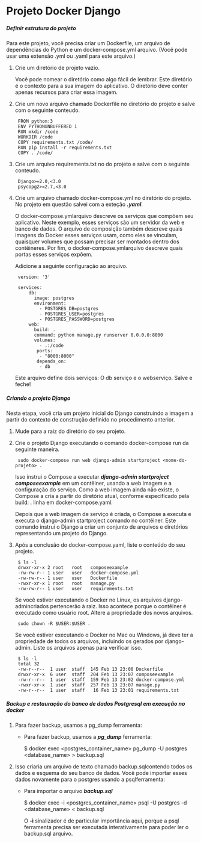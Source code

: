# Projeto Docker Django

##### Definir estrutura do projeto

Para este projeto, você precisa criar um Dockerfile, um arquivo de dependências do Python e um docker-compose.yml arquivo. (Você pode usar uma extensão .yml ou .yaml para este arquivo.)

1. Crie um diretório de projeto vazio.

    Você pode nomear o diretório como algo fácil de lembrar. Este diretório é o contexto para a sua imagem do aplicativo. O diretório deve conter apenas recursos para criar essa imagem.

2. Crie um novo arquivo chamado Dockerfile no diretório do projeto e salve com o seguinte conteudo.

        FROM python:3
        ENV PYTHONUNBUFFERED 1
        RUN mkdir /code
        WORKDIR /code
        COPY requirements.txt /code/
        RUN pip install -r requirements.txt
        COPY . /code/
    
3. Crie um arquivo requirements.txt no do projeto e salve com o seguinte conteudo.

        Django>=2.0,<3.0
        psycopg2>=2.7,<3.0

4. Crie um arquivo chamado docker-compose.yml no diretório do projeto. No projeto em questão salvei com a exteção _**.yaml**_.

    O docker-compose.ymlarquivo descreve os serviços que compõem seu aplicativo. Neste exemplo, esses serviços são um servidor da web e banco de dados. O arquivo de composição também descreve quais imagens do Docker esses serviços usam, como eles se vinculam, quaisquer volumes que possam precisar ser montados dentro dos contêineres. Por fim, o docker-compose.ymlarquivo descreve quais portas esses serviços expõem.
    
    Adicione a seguinte configuração ao arquivo.
    
        version: '3'
    
        services:
            db:
              image: postgres
              environment:
                - POSTGRES_DB=postgres
                - POSTGRES_USER=postgres
                - POSTGRES_PASSWORD=postgres
            web:
              build: .
              command: python manage.py runserver 0.0.0.0:8000
              volumes:
                - .:/code
               ports:
                - "8000:8000"
               depends_on:
                - db
    
    Este arquivo define dois serviços: O db serviço e o webserviço. Salve e feche!
    
##### Criando o projeto Django


   Nesta etapa, você cria um projeto inicial do Django construindo a imagem a partir do contexto de construção definido no procedimento anterior.
    
1. Mude para a raiz do diretório do seu projeto.

2. Crie o projeto Django executando o comando docker-compose run da seguinte maneira.

        sudo docker-compose run web django-admin startproject <nome-do-projeto> .

    Isso instrui o Compose a executar _**django-admin startproject composeexample**_ em um contêiner, usando a web imagem e a configuração do serviço. Como a web imagem ainda não existe, o Compose a cria a partir do diretório atual, conforme especificado pela build: . linha em docker-compose.yaml.

    Depois que a web imagem de serviço é criada, o Compose a executa e executa o django-admin startproject comando no contêiner. Este comando instrui o Django a criar um conjunto de arquivos e diretórios representando um projeto do Django.

3. Após a conclusão do docker-compose.yaml, liste o conteúdo do seu projeto.

        $ ls -l
        drwxr-xr-x 2 root   root   composeexample
        -rw-rw-r-- 1 user   user   docker-compose.yml
        -rw-rw-r-- 1 user   user   Dockerfile
        -rwxr-xr-x 1 root   root   manage.py
        -rw-rw-r-- 1 user   user   requirements.txt

    Se você estiver executando o Docker no Linux, os arquivos django-admincriados pertencerão à raiz. Isso acontece porque o contêiner é executado como usuário root. Altere a propriedade dos novos arquivos.
    
        sudo chown -R $USER:$USER .
    Se você estiver executando o Docker no Mac ou Windows, já deve ter a propriedade de todos os arquivos, incluindo os gerados por django-admin. Liste os arquivos apenas para verificar isso.
    
        $ ls -l
        total 32
        -rw-r--r--  1 user  staff  145 Feb 13 23:00 Dockerfile
        drwxr-xr-x  6 user  staff  204 Feb 13 23:07 composeexample
        -rw-r--r--  1 user  staff  159 Feb 13 23:02 docker-compose.yml
        -rwxr-xr-x  1 user  staff  257 Feb 13 23:07 manage.py
        -rw-r--r--  1 user  staff   16 Feb 13 23:01 requirements.txt

##### Backup e restauração do banco de dados Postgresql em execução no docker

1. Para fazer backup, usamos a pg_dump ferramenta:
 
    - Para fazer backup, usamos a _**pg_dump**_ ferramenta:
    
        $ docker exec <postgres_container_name> pg_dump -U postgres <database_name> > backup.sql
   
2. Isso criaria um arquivo de texto chamado backup.sqlcontendo todos os dados e esquema do seu banco de dados. Você pode importar esses dados novamente para o postgres usando a psqlferramenta:

    - Para importar o arquivo _**backup.sql**_
    
        $ docker exec -i <postgres_container_name> psql -U postgres -d <database_name> < backup.sql
   
        O **-i** sinalizador é de particular importância aqui, porque a psql ferramenta precisa ser executada interativamente para poder ler o backup.sql arquivo.
       